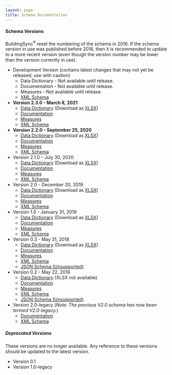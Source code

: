 ```yaml
---
layout: page
title: Schema Documentation
---
```


#### Schema Versions

BuildingSync<sup>®</sup> reset the numbering of the schema in 2016. If the schema version in use was published before 2016, then it is recommended to update to a more recent version (even though the version number may be lower than the version currently in use).

- Development Version (contains latest changes that may not yet be released, use with caution)
    - Data Dictionary - Not available until release.
    - Documentation - Not available until release.
    - Measures - Not available until release.
    - [XML Schema][xsd-latest]
- **Version 2.3.0 - March 8, 2021**
    - [Data Dictionary](v2.3.0/datadictionary) (Download as [XLSX](v2.3.0/datadictionary/DataDictionary.xlsx))
    - [Documentation](v2.3.0/documentation)
    - [Measures](v2.3.0/measures)
    - [XML Schema][xsd-2.3.0]
- **Version 2.2.0 - September 25, 2020**
    - [Data Dictionary](v2.2.0/datadictionary) (Download as [XLSX](v2.2.0/datadictionary/DataDictionary.xlsx))
    - [Documentation](v2.2.0/documentation)
    - [Measures](v2.2.0/measures)
    - [XML Schema][xsd-2.2.0]     
- Version 2.1.0 - July 30, 2020
    - [Data Dictionary](v2.1.0/datadictionary) (Download as [XLSX](v2.1.0/datadictionary/DataDictionary.xlsx))
    - [Documentation](v2.1.0/documentation)
    - [Measures](v2.1.0/measures)
    - [XML Schema][xsd-2.1.0]     
- Version 2.0 - December 20, 2019
    - [Data Dictionary](v2.0/datadictionary) (Download as [XLSX](v2.0/datadictionary/DataDictionary.xlsx))
    - [Documentation](v2.0/documentation)
    - [Measures](v2.0/measures)
    - [XML Schema][xsd-2.0]     
- Version 1.0 - January 31, 2019
    - [Data Dictionary](v1.0/datadictionary) (Download as [XLSX](v1.0/datadictionary/DataDictionary.xlsx))
    - [Documentation](v1.0/documentation)
    - [Measures](v1.0/measures)
    - [XML Schema][xsd-1.0] 
- Version 0.3 - May 31, 2018
    - [Data Dictionary](v0.3/datadictionary) (Download as [XLSX](v0.3/datadictionary/DataDictionary.xlsx))
    - [Documentation](v0.3/documentation)
    - [Measures](v0.3/measures)
    - [XML Schema][xsd-0.3] 
    - [JSON Schema (Unsupported)][json-0.3]
- Version 0.2 - May 22, 2016
    - [Data Dictionary](v0.2/datadictionary) (XLSX not available)
    - [Documentation](v0.2/documentation)
    - [Measures](v0.2/measures)
    - [XML Schema][xsd-0.2] 
    - [JSON Schema (Unsupported)][json-0.2]
- Version 2.0-legacy (*Note: The previous V2.0 schema has now been termed V2.0-legacy.*)
    - [Documentation](v2.0-legacy)
    - [XML Schema][xsd-2.0-legacy]   
    
##### Deprecated Versions

These versions are no longer available. Any reference to these versions
should be updated to the latest version.

- Version 0.1
- Version 1.0-legacy

[xsd-latest]: https://schema.buildingsync.net/latest/develop/BuildingSync.xsd
[json-latest]: https://schema.buildingsync.net/latest/develop/BuildingSync.json

[xsd-2.3.0]: https://github.com/BuildingSync/schema/releases/download/v2.3.0/BuildingSync.xsd
[json-2.3.0]: https://github.com/BuildingSync/schema/releases/download/v2.3.0/BuildingSync.json

[xsd-2.2.0]: https://github.com/BuildingSync/schema/releases/download/v2.2.0/BuildingSync.xsd

[xsd-2.1.0]: https://github.com/BuildingSync/schema/releases/download/v2.1.0/BuildingSync.xsd

[xsd-2.0]: https://github.com/BuildingSync/schema/releases/download/v2.0/BuildingSync.xsd

[xsd-1.0]: https://github.com/BuildingSync/schema/releases/download/v1.0/BuildingSync.xsd

[xsd-0.3]: https://github.com/BuildingSync/schema/releases/download/v0.3/BuildingSync.xsd
[json-0.3]: https://github.com/BuildingSync/schema/releases/download/v0.3/BuildingSync.json

[xsd-0.2]: https://github.com/BuildingSync/schema/releases/download/v0.2/BuildingSync.xsd
[json-0.2]: https://github.com/BuildingSync/schema/releases/download/v0.2/BuildingSync.json

[xsd-2.0-legacy]: https://github.com/BuildingSync/schema/releases/download/v2.0.0-legacy/BuildingSync_2_0.xsd
